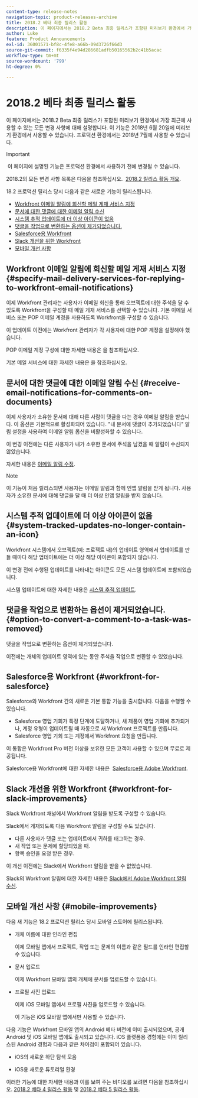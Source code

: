 ```yaml
---
content-type: release-notes
navigation-topic: product-releases-archive
title: 2018.2 베타 최종 릴리스 활동
description: 이 페이지에서는 2018.2 Beta 최종 릴리스가 포함된 미리보기 환경에서 가장 최근에 사용할 수 있는 모든 변경 사항에 대해 설명합니다. 이 기능은 2018년 6월 20일에 미리보기 환경에서 사용할 수 있습니다. 프로덕션 환경에서는 2018년 7월에 사용할 수 있습니다.
author: Luke
feature: Product Announcements
exl-id: 36001571-bf8c-4fe8-a66b-09d3726f66d3
source-git-commit: f6335f4e94d286681adfb50165562b2c41b5acac
workflow-type: tm+mt
source-wordcount: '799'
ht-degree: 0%

---
```


# 2018.2 베타 최종 릴리스 활동

이 페이지에서는 2018.2 Beta 최종 릴리스가 포함된 미리보기 환경에서 가장 최근에 사용할 수 있는 모든 변경 사항에 대해 설명합니다. 이 기능은 2018년 6월 20일에 미리보기 환경에서 사용할 수 있습니다. 프로덕션 환경에서는 2018년 7월에 사용할 수 있습니다.

>[!IMPORTANT]
>
> 이 페이지에 설명된 기능은 프로덕션 환경에서 사용하기 전에 변경될 수 있습니다.

2018.2의 모든 변경 사항 목록은 다음을 참조하십시오.  [2018.2 릴리스 활동 개요](../../../../product-announcements/product-releases/quarterly-release-archive/2018.2-release-activity/2018.2-release-activity-overview.md).

18.2 프로덕션 릴리스 당시 다음과 같은 새로운 기능이 릴리스됩니다.

* [Workfront 이메일 알림에 회신할 메일 게재 서비스 지정](#specify-mail-delivery-services-for-replying-to-workfront-email-notifications)
* [문서에 대한 댓글에 대한 이메일 알림 수신](#receive-email-notifications-for-comments-on-documents)
* [시스템 추적 업데이트에 더 이상 아이콘이 없음](#system-tracked-updates-no-longer-contain-an-icon)
* [댓글을 작업으로 변환하는 옵션이 제거되었습니다.](#option-to-convert-a-comment-to-a-task-was-removed)
* [Salesforce용 Workfront](#workfront-for-salesforce)
* [Slack 개선을 위한 Workfront](#workfront-for-slack-improvements)
* [모바일 개선 사항](#mobile-improvements)

## Workfront 이메일 알림에 회신할 메일 게재 서비스 지정 {#specify-mail-delivery-services-for-replying-to-workfront-email-notifications}

이제 Workfront 관리자는 사용자가 이메일 회신을 통해 오브젝트에 대한 주석을 달 수 있도록 Workfront을 구성할 때 메일 게재 서비스를 선택할 수 있습니다. 기본 이메일 서비스 또는 POP 이메일 계정을 사용하도록 Workfront을 구성할 수 있습니다.

이 업데이트 이전에는 Workfront 관리자가 각 사용자에 대한 POP 계정을 설정해야 했습니다. 

POP 이메일 계정 구성에 대한 자세한 내용은 을 참조하십시오.

기본 메일 서비스에 대한 자세한 내용은 을 참조하십시오.

## 문서에 대한 댓글에 대한 이메일 알림 수신 {#receive-email-notifications-for-comments-on-documents}

이제 사용자가 소유한 문서에 대해 다른 사람이 댓글을 다는 경우 이메일 알림을 받습니다. 이 옵션은 기본적으로 활성화되어 있습니다. &quot;내 문서에 댓글이 추가되었습니다&quot; 알림 설정을 사용하여 이메일 알림 옵션을 비활성화할 수 있습니다.

이 변경 이전에는 다른 사용자가 내가 소유한 문서에 주석을 남겼을 때 알림이 수신되지 않았습니다. 

자세한 내용은 [이메일 알림 수정](../../../../workfront-basics/using-notifications/activate-or-deactivate-your-own-event-notifications.md).

>[!NOTE]
>
이 기능이 처음 릴리스되면 사용자는 이메일 알림과 함께 인앱 알림을 받게 됩니다. 사용자가 소유한 문서에 대해 댓글을 달 때 더 이상 인앱 알림을 받지 않습니다. 

## 시스템 추적 업데이트에 더 이상 아이콘이 없음 {#system-tracked-updates-no-longer-contain-an-icon}

Workfront 시스템에서 오브젝트(예: 프로젝트 내)의 업데이트 영역에서 업데이트를 만들 때마다 해당 업데이트에는 더 이상 해당 아이콘이 포함되지 않습니다.

이 변경 전에 수행된 업데이트를 나타내는 아이콘도 모든 시스템 업데이트에 포함되었습니다.

시스템 업데이트에 대한 자세한 내용은 [시스템 추적 업데이트](../../../../administration-and-setup/set-up-workfront/system-tracked-update-feeds/system-tracked-update-feeds.md).

## 댓글을 작업으로 변환하는 옵션이 제거되었습니다. {#option-to-convert-a-comment-to-a-task-was-removed}

댓글을 작업으로 변환하는 옵션이 제거되었습니다.

이전에는 개체의 업데이트 영역에 있는 동안 주석을 작업으로 변환할 수 있었습니다.

## Salesforce용 Workfront {#workfront-for-salesforce}

Salesforce와 Workfront 간의 새로운 기본 통합 기능을 출시합니다. 다음을 수행할 수 있습니다.

* Salesforce 영업 기회가 특정 단계에 도달하거나, 새 제품이 영업 기회에 추가되거나, 계정 유형이 업데이트될 때 자동으로 새 Workfront 프로젝트를 만듭니다.
* Salesforce 영업 기회 또는 계정에서 Workfront 요청을 만듭니다.

이 통합은 Workfront Pro 버전 이상을 보유한 모든 고객이 사용할 수 있으며 무료로 제공됩니다.

Salesforce용 Workfront에 대한 자세한 내용은  [Salesforce용 Adobe Workfront](../../../../workfront-integrations-and-apps/using-workfront-with-salesforce/workfront-for-salesforce.md).

## Slack 개선을 위한 Workfront {#workfront-for-slack-improvements}

Slack Workfront 채널에서 Workfront 알림을 받도록 구성할 수 있습니다.

Slack에서 게재되도록 다음 Workfront 알림을 구성할 수도 있습니다.

* 다른 사용자가 댓글 또는 업데이트에서 귀하를 태그하는 경우.
* 새 작업 또는 문제에 할당되었을 때.
* 항목 승인을 요청 받은 경우.

이 개선 이전에는 Slack에서 Workfront 알림을 받을 수 없었습니다.

Slack의 Workfront 알림에 대한 자세한 내용은 [Slack에서 Adobe Workfront 알림 수신](../../../../workfront-integrations-and-apps/using-workfront-with-slack/receive-workfront-notifications-in-slack.md).

## 모바일 개선 사항 {#mobile-improvements}

다음 새 기능은 18.2 프로덕션 릴리스 당시 모바일 스토어에 릴리스됩니다.

* 개체 이름에 대한 인라인 편집 

  이제 모바일 앱에서 프로젝트, 작업 또는 문제의 이름과 같은 필드를 인라인 편집할 수 있습니다.

* 문서 업로드 

  이제 Workfront 모바일 앱의 개체에 문서를 업로드할 수 있습니다.

* 프로필 사진 업로드 

  이제 iOS 모바일 앱에서 프로필 사진을 업로드할 수 있습니다.

  이 기능은 iOS 모바일 앱에서만 사용할 수 있습니다.

다음 기능은 Workfront 모바일 앱의 Android 베타 버전에 이미 출시되었으며, 공개 Android 및 iOS 모바일 앱에도 출시되고 있습니다. iOS 플랫폼용 경험에는 이미 릴리스된 Android 경험과 다음과 같은 차이점이 포함되어 있습니다.

* iOS의 새로운 하단 탐색 모음 

* iOS용 새로운 튜토리얼 환경 

이러한 기능에 대한 자세한 내용과 이를 보여 주는 비디오를 보려면 다음을 참조하십시오. [2018.2 베타 4 릴리스 활동](../../../../product-announcements/product-releases/quarterly-release-archive/2018.2-release-activity/2018.2-beta-4-release-activity.md) 및 [2018.2 베타 5 릴리스 활동](../../../../product-announcements/product-releases/quarterly-release-archive/2018.2-release-activity/2018.2-beta-5-release-activity.md).
